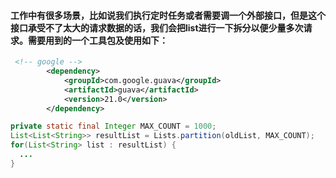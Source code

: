 #### 工作中有很多场景，比如说我们执行定时任务或者需要调一个外部接口，但是这个接口承受不了太大的请求数据的话，我们会把list进行一下拆分以便少量多次请求。需要用到的一个工具包及使用如下：
```xml
 <!-- google -->
        <dependency>
            <groupId>com.google.guava</groupId>
            <artifactId>guava</artifactId>
            <version>21.0</version>
        </dependency>
```

```java
private static final Integer MAX_COUNT = 1000;
List<List<String>> resultList = Lists.partition(oldList, MAX_COUNT);
for(List<String> list : resultList) {
  ...
}
```
